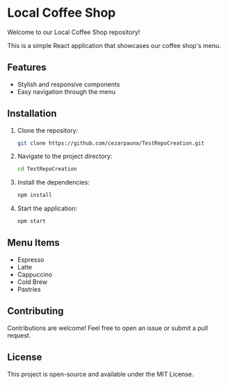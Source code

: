 # Local Coffee Shop

Welcome to our Local Coffee Shop repository!

This is a simple React application that showcases our coffee shop's menu.

## Features
- Stylish and responsive components
- Easy navigation through the menu

## Installation
1. Clone the repository:
   ```bash
   git clone https://github.com/cezarpauna/TestRepoCreation.git
   ```
2. Navigate to the project directory:
   ```bash
   cd TestRepoCreation
   ```
3. Install the dependencies:
   ```bash
   npm install
   ```
4. Start the application:
   ```bash
   npm start
   ```

## Menu Items
- Espresso
- Latte
- Cappuccino
- Cold Brew
- Pastries

## Contributing
Contributions are welcome! Feel free to open an issue or submit a pull request.

## License
This project is open-source and available under the MIT License.